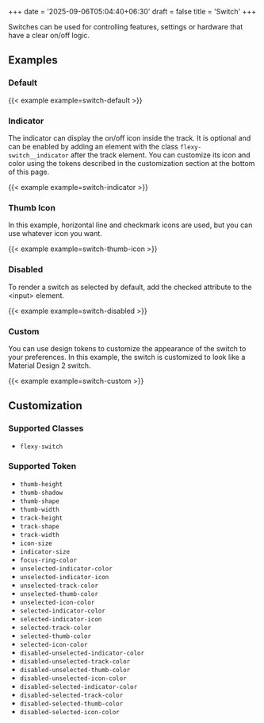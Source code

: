 +++
date = '2025-09-06T05:04:40+06:30'
draft = false
title = 'Switch'
+++

Switches can be used for controlling features, settings or hardware that have a clear on/off logic.

<!--more-->

## Examples

### Default

{{< example example=switch-default >}}

### Indicator

The indicator can display the on/off icon inside the track. It is optional and
can be enabled by adding an element with the class `flexy-switch__indicator`
after the track element. You can customize its icon and color using the tokens
described in the customization section at the bottom of this page.

{{< example example=switch-indicator >}}

### Thumb Icon

In this example, horizontal line and checkmark icons are used, but you can use
whatever icon you want.

{{< example example=switch-thumb-icon >}}

### Disabled

To render a switch as selected by default, add the checked attribute to the &lt;input&gt; element.

{{< example example=switch-disabled >}}

### Custom

You can use design tokens to customize the appearance of the switch to your preferences. In this example, the switch is customized to look like a Material Design 2 switch.

{{< example example=switch-custom >}}

## Customization

### Supported Classes

- `flexy-switch`

### Supported Token

- `thumb-height`
- `thumb-shadow`
- `thumb-shape`
- `thumb-width`
- `track-height`
- `track-shape`
- `track-width`
- `icon-size`
- `indicator-size`
- `focus-ring-color`
- `unselected-indicator-color`
- `unselected-indicator-icon`
- `unselected-track-color`
- `unselected-thumb-color`
- `unselected-icon-color`
- `selected-indicator-color`
- `selected-indicator-icon`
- `selected-track-color`
- `selected-thumb-color`
- `selected-icon-color`
- `disabled-unselected-indicator-color`
- `disabled-unselected-track-color`
- `disabled-unselected-thumb-color`
- `disabled-unselected-icon-color`
- `disabled-selected-indicator-color`
- `disabled-selected-track-color`
- `disabled-selected-thumb-color`
- `disabled-selected-icon-color`
